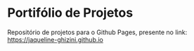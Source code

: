 # Portifólio de Projetos

Repositório de projetos para o Github Pages, presente no link: https://jaqueline-ghizini.github.io
